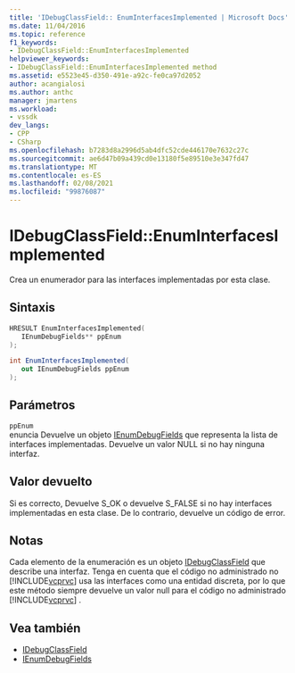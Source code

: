 ```yaml
---
title: 'IDebugClassField:: EnumInterfacesImplemented | Microsoft Docs'
ms.date: 11/04/2016
ms.topic: reference
f1_keywords:
- IDebugClassField::EnumInterfacesImplemented
helpviewer_keywords:
- IDebugClassField::EnumInterfacesImplemented method
ms.assetid: e5523e45-d350-491e-a92c-fe0ca97d2052
author: acangialosi
ms.author: anthc
manager: jmartens
ms.workload:
- vssdk
dev_langs:
- CPP
- CSharp
ms.openlocfilehash: b7283d8a2996d5ab4dfc52cde446170e7632c27c
ms.sourcegitcommit: ae6d47b09a439cd0e13180f5e89510e3e347fd47
ms.translationtype: MT
ms.contentlocale: es-ES
ms.lasthandoff: 02/08/2021
ms.locfileid: "99876087"
---
```

# <a name="idebugclassfieldenuminterfacesimplemented"></a>IDebugClassField::EnumInterfacesImplemented
Crea un enumerador para las interfaces implementadas por esta clase.

## <a name="syntax"></a>Sintaxis

```cpp
HRESULT EnumInterfacesImplemented( 
   IEnumDebugFields** ppEnum
);
```

```csharp
int EnumInterfacesImplemented(
   out IEnumDebugFields ppEnum
);
```

## <a name="parameters"></a>Parámetros
`ppEnum`\
enuncia Devuelve un objeto [IEnumDebugFields](../../../extensibility/debugger/reference/ienumdebugfields.md) que representa la lista de interfaces implementadas. Devuelve un valor NULL si no hay ninguna interfaz.

## <a name="return-value"></a>Valor devuelto
 Si es correcto, Devuelve S_OK o devuelve S_FALSE si no hay interfaces implementadas en esta clase. De lo contrario, devuelve un código de error.

## <a name="remarks"></a>Notas
 Cada elemento de la enumeración es un objeto [IDebugClassField](../../../extensibility/debugger/reference/idebugclassfield.md) que describe una interfaz. Tenga en cuenta que el código no administrado no [!INCLUDE[vcprvc](../../../code-quality/includes/vcprvc_md.md)] usa las interfaces como una entidad discreta, por lo que este método siempre devuelve un valor null para el código no administrado [!INCLUDE[vcprvc](../../../code-quality/includes/vcprvc_md.md)] .

## <a name="see-also"></a>Vea también
- [IDebugClassField](../../../extensibility/debugger/reference/idebugclassfield.md)
- [IEnumDebugFields](../../../extensibility/debugger/reference/ienumdebugfields.md)
